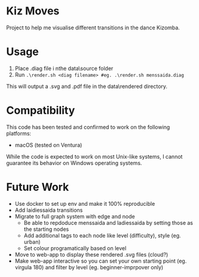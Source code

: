 
# Kiz Moves
Project to help me visualise different transitions in the dance Kizomba.

# Usage
1. Place .diag file i nthe data\source folder
2. Run `.\render.sh <diag filename> #eg. .\render.sh menssaida.diag`

This will output a .svg and .pdf file in the data\rendered directory.

# Compatibility
This code has been tested and confirmed to work on the following platforms:

- macOS (tested on Ventura)

While the code is expected to work on most Unix-like systems, I cannot guarantee its behavior on Windows operating systems.

# Future Work
- Use docker to set up env and make it 100% reproducible
- Add laidiessaida transitions
- Migrate to full graph system with edge and node
    - Be able to repdoduce menssaida and ladiessaida by setting those as the starting nodes
    - Add additional tags to each node like level (difficulty), style (eg. urban)
    - Set colour programatically based on level
- Move to web-app to display these rendered .svg files (cloud?)
- Make web-app interactive so you can set your own starting point (eg. virgula 180) and filter by level (eg. beginner-imprpover only)